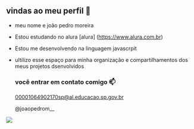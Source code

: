 ## vindas ao meu perfil 💙

- meu nome e joão pedro moreira

- Estou estudando no alura [alura] (https://www.alura.com.br)
- Estou me desenvolvendo na linguagem javascrpit
- ultilizo esse espaço para minha organização e compartilhamentos dos meus projetos dsenvolvidos

  ### você entrar em contato comigo 📫

  00001064902170sp@al.educacao.sp.gov.br
  
  @joaopedrom__

![](https://media1.tenor.com/m/-qBsG1HwR4oAAAAC/cat-dance-dancing-cat.gif
  )

  
